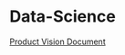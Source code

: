 # Data-Science

[Product Vision Document](https://docs.google.com/document/d/1mfx4VSyZvkC7BVNo1Vz5nHS8Sx7mu_JJmQVh0p0T9o8/)

